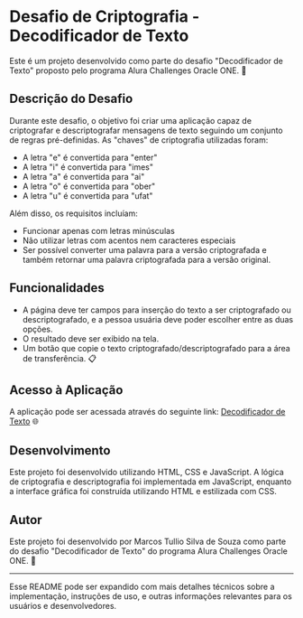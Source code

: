 # Desafio de Criptografia - Decodificador de Texto

Este é um projeto desenvolvido como parte do desafio "Decodificador de Texto" proposto pelo programa Alura Challenges Oracle ONE. 🔐

## Descrição do Desafio

Durante este desafio, o objetivo foi criar uma aplicação capaz de criptografar e descriptografar mensagens de texto seguindo um conjunto de regras pré-definidas. As "chaves" de criptografia utilizadas foram:

- A letra "e" é convertida para "enter"
- A letra "i" é convertida para "imes"
- A letra "a" é convertida para "ai"
- A letra "o" é convertida para "ober"
- A letra "u" é convertida para "ufat"

Além disso, os requisitos incluíam:

- Funcionar apenas com letras minúsculas
- Não utilizar letras com acentos nem caracteres especiais
- Ser possível converter uma palavra para a versão criptografada e também retornar uma palavra criptografada para a versão original.

## Funcionalidades

- A página deve ter campos para inserção do texto a ser criptografado ou descriptografado, e a pessoa usuária deve poder escolher entre as duas opções.
- O resultado deve ser exibido na tela.
- Um botão que copie o texto criptografado/descriptografado para a área de transferência. 📋

## Acesso à Aplicação

A aplicação pode ser acessada através do seguinte link: [Decodificador de Texto](https://marcostulliosouza.github.io/decodificador-de-texto/) 🌐

## Desenvolvimento

Este projeto foi desenvolvido utilizando HTML, CSS e JavaScript. A lógica de criptografia e descriptografia foi implementada em JavaScript, enquanto a interface gráfica foi construída utilizando HTML e estilizada com CSS.

## Autor

Este projeto foi desenvolvido por Marcos Tullio Silva de Souza como parte do desafio "Decodificador de Texto" do programa Alura Challenges Oracle ONE. 🚀

---

Esse README pode ser expandido com mais detalhes técnicos sobre a implementação, instruções de uso, e outras informações relevantes para os usuários e desenvolvedores.
